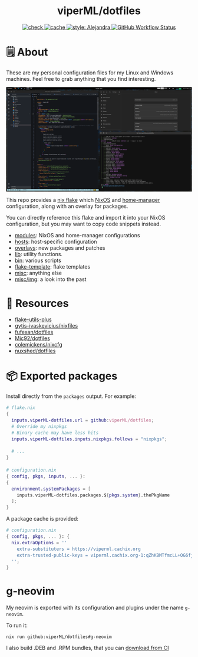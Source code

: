 <h1 align="center">viperML/dotfiles</h1>


<p align="center">
  <a href="https://github.com/viperML/dotfiles/actions/workflows/flake-check.yaml">
  <img alt="check" src="https://img.shields.io/github/workflow/status/viperML/dotfiles/Flake%20check?label=flake%20check">
  </a>
  <a href="https://github.com/viperML/dotfiles/actions/workflows/flake-cache.yaml">
  <img alt="cache" src="https://img.shields.io/github/workflow/status/viperML/dotfiles/Flake%20cache?label=flake%20cache">
  </a>
  <a href="https://github.com/kamadorueda/alejandra">
  <img alt="style: Alejandra" src="https://img.shields.io/badge/code%20style-Alejandra-green.svg">
  </a>
  <a href="https://github.com/viperML/dotfiles/actions/workflows/g-neovim-release.yaml">
  <img alt="GitHub Workflow Status" src="https://img.shields.io/github/workflow/status/viperML/dotfiles/g-neovim%20release?label=g-neovim">
  </a>
</p>

# 🗒 About

These are my personal configuration files for my Linux and Windows machines. Feel free to grab anything that you find interesting.

<div align="center">
  <div style="display: flex; align-items: flex-start;">
    <img alt="Desktop screenshot" src="./misc/img/20220222.png" width="100%"/>
  </div>
</div>


This repo provides a [nix flake](https://nixos.wiki/wiki/Flakes) which [NixOS](https://nixos.wiki/wiki/NixOS) and [home-manager](https://github.com/nix-community/home-manager) configuration, along with an overlay for packages.

You can directly reference this flake and import it into your NixOS configuration, but you may want to copy code snippets instead.

- [modules](modules): NixOS and home-manager configurations
- [hosts](hosts): host-specific configuration
- [overlays](overlays): new packages and patches
- [lib](lib): utility functions.
- [bin](bin): various scripts
- [flake-template](flake-template): flake templates
- [misc](misc): anything else
- [misc/img](misc/img): a look into the past


# 💾 Resources

- [flake-utils-plus](https://github.com/gytis-ivaskevicius/flake-utils-plus)
- [gytis-ivaskevicius/nixfiles](https://github.com/gytis-ivaskevicius/nixfiles)
- [fufexan/dotfiles](https://github.com/fufexan/dotfiles)
- [Mic92/dotfiles](https://github.com/Mic92/dotfiles)
- [colemickens/nixcfg](https://github.com/colemickens/nixcfg)
- [nuxshed/dotfiles](https://github.com/nuxshed)


# 📦 Exported packages

Install directly from the `packages` output. For example:

```nix
# flake.nix
{
  inputs.viperML-dotfiles.url = github:viperML/dotfiles;
  # Override my nixpkgs
  # Binary cache may have less hits
  inputs.viperML-dotfiles.inputs.nixpkgs.follows = "nixpkgs";

  # ...
}

# configuration.nix
{ config, pkgs, inputs, ... }:
{
  environment.systemPackages = [
    inputs.viperML-dotfiles.packages.${pkgs.system}.thePkgName
  ];
}
```

A package cache is provided:

```nix
# configuration.nix
{ config, pkgs, ... }: {
  nix.extraOptions = ''
    extra-substituters = https://viperml.cachix.org
    extra-trusted-public-keys = viperml.cachix.org-1:qZhKBMTfmcLL+OG6fj/hzsMEedgKvZVFRRAhq7j8Vh8=
  '';
}
```

# g-neovim


My neovim is exported with its configuration and plugins under the name `g-neovim`.

To run it:

```console
nix run github:viperML/dotfiles#g-neovim
```

I also build .DEB and .RPM bundles, that you can [download from CI](https://github.com/viperML/dotfiles/blob/master/.github/workflows/g-neovim-release.yaml)
